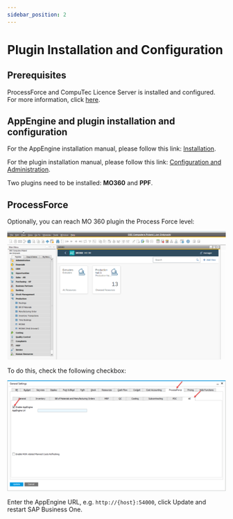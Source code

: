 ```yaml
---
sidebar_position: 2
---
```

# Plugin Installation and Configuration

## Prerequisites

ProcessForce and CompuTec Licence Server is installed and configured. For more information, click [here](https://learn.computec.one/docs/processforce/administrator-guide/licensing/license-server/overview).

## AppEngine and plugin installation and configuration

For the AppEngine installation manual, please follow this link: [Installation](../../administrators-guide/installation.md).

For the plugin installation manual, please follow this link: [Configuration and Administration](../../administrators-guide/configuration-and-administration/overview.md).

Two plugins need to be installed: **MO360** and **PPF**.

## ProcessForce

Optionally, you can reach MO 360 plugin the Process Force level:

![Manufacturing Order 360](../manufacturing-order-360/media/image2020-9-14-23-18-44.png)

To do this, check the following checkbox:

![Manufacturing Order 360](../manufacturing-order-360/media/general-settings-enableappengine.png)

Enter the AppEngine URL, e.g. `http://{host}:54000`, click Update and restart SAP Business One.

